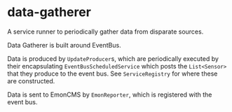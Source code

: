 # data-gatherer

A service runner to periodically gather data from disparate sources.

Data Gatherer is built around EventBus.

Data is produced by `UpdateProducer`s, which are periodically executed
by their encapsulating `EventBusScheduledService` which posts the
`List<Sensor>` that they produce to the event bus.  See
`ServiceRegistry` for where these are constructed.  

Data is sent to EmonCMS by `EmonReporter`, which is registered with
the event bus.
